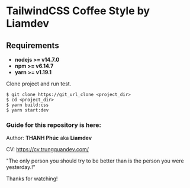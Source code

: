 # TailwindCSS Coffee Style by Liamdev

## Requirements

- **nodejs >= v14.7.0**
- **npm >= v6.14.7**
- **yarn >= v1.19.1**

Clone project and run test.

```
$ git clone https://git_url_clone <project_dir>
$ cd <project_dir>
$ yarn build:css
$ yarn start:dev
```

### Guide for this repository is here:

Author: **THANH Phúc** aka **Liamdev**

CV: https://cv.trungquandev.com/

"The only person you should try to be better than is the person you were yesterday.!"

Thanks for watching!
